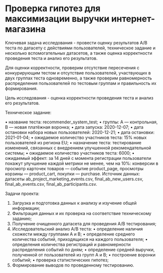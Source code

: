 # Проверка гипотез для максимизации выручки интернет-магазина

Ключевая задача исследования - провести оценку результатов A/B теста по датасету с действиями пользователей, техническое задание и несколько вспомогательных датасетов, а также оценка корректности проведения теста и анализ его результатов.

Для оценки корректности, проверим отсутствие пересечения с конкурирующим тестом и отсутствие пользователей, участвующих в двух группах теста одновременно, а также проверим равномерность распределения пользователей по тестовым группам и правильность их формирования.

Цель исследования - оценка корректности проведения теста и анализ его результатов.

Техническое задание:

•	название теста: recommender_system_test;
•	группы: А — контрольная, B — новая платёжная воронка;
•	дата запуска: 2020-12-07;
•	дата остановки набора новых пользователей: 2020-12-21;
•	дата остановки: 2021-01-04;
•	ожидаемое количество участников теста: 15% новых пользователей из региона EU;
•	назначение теста: тестирование изменений, связанных с внедрением улучшенной рекомендательной системы;
•	ожидаемое количество участников теста: 6000;
•	ожидаемый эффект: за 14 дней с момента регистрации пользователи покажут улучшение каждой метрики не менее, чем на 10%: конверсии в просмотр карточек товаров — событие product_page, просмотры корзины — product_cart, покупки — purchase.
Источник данных: датасеты ab_project_marketing_events.csv, final_ab_new_users.csv, final_ab_events.csv, final_ab_participants.csv.

Задачи проекта:
1.	Загрузка и подготовка данных к анализу и изучение общей информации;
2.	Фильтрация данных и их проверка на соответствие техническому заданию;
3.	Получение очищенного датасета для проведения А/В тестирования;
4.	Исследовательский анализ А/В теста:
•	определение наличия схожести между группами А и В;
•	определение среднего количества событий, приходящихся на каждого пользователя;
•	определения количества регистраций и равномерности распределения событий по дням;
•	определение средней выручки, полученной от пользователей из групп А и В;
•	построение воронки событий;
•	проверка статистических гипотез;
5.	Формирование выводов по проведенному тестированию.


